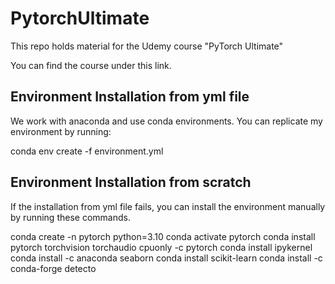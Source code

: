 # PytorchUltimate

This repo holds material for the Udemy course "PyTorch Ultimate"

You can find the course under this link.

## Environment Installation from yml file

We work with anaconda and use conda environments. You can replicate my environment by running:

conda env create -f environment.yml

## Environment Installation from scratch

If the installation from yml file fails, you can install the environment manually by running these commands.

conda create -n pytorch python=3.10
conda activate pytorch
conda install pytorch torchvision torchaudio cpuonly -c pytorch
conda install ipykernel
conda install -c anaconda seaborn
conda install scikit-learn
conda install -c conda-forge detecto